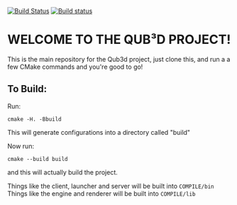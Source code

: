 [![Build Status](https://www.travis-ci.org/qub3d/qub3d.svg?branch=develop)](https://www.travis-ci.org/qub3d/qub3d)
[![Build status](https://ci.appveyor.com/api/projects/status/s5ier6fjuwpv5qor?svg=true)](https://ci.appveyor.com/project/qub3d-bot/qub3d)

# WELCOME TO THE QUB³D PROJECT!

This is the main repository for the Qub3d project, just clone this, and run a a few CMake commands and you're good to go!

## To Build:
Run: 
```
cmake -H. -Bbuild
```
This will generate configurations into a directory called "build"

Now run:
```
cmake --build build
```
and this will actually build the project.

Things like the client, launcher and server will be built into ``COMPILE/bin``
Things like the engine and renderer will be built into ``COMPILE/lib``

